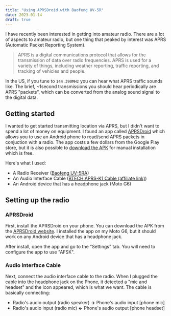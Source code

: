 ```yaml
---
title: "Using APRSDroid with Baofeng UV-5R"
date: 2023-01-14
draft: true
---
```


I have recently been interested in getting into amateur radio.  There are a lot of aspects to amateur radio, but one thing that peaked by interest was APRS (Automatic Packet Reporting System).  

> APRS is a digital communications protocol that allows for the transmission of data over radio frequencies.  APRS is used for a variety of things, including weather reporting, traffic reporting, and tracking of vehicles and people.

In the US, if you tune to `144.390MHz` you can hear what APRS traffic sounds like.  The brief, ~1second transmissions you should hear periodically are APRS "packets", which can be converted from the analog sound signal to the digital data.

## Getting started

I wanted to get started transmitting location via APRS, but I didn't want to spend a lot of money on equipment.  I found an app called [APRSDroid](https://github.com/ge0rg/aprsdroid) which allows you to use an Android phone to read/send APRS packets in conjuction with a radio.  The app costs a few dollars from the Google Play store, but it is also possible to [download the APK](https://aprsdroid.org/download/) for manual installation which is free.

Here's what I used:
 - A Radio Receiver ([Baofeng UV-5RA](https://amzn.to/3W9CrVu)) 
 - An Audio Interface Cable ([BTECH APRS-K1 Cable (affiliate link)](https://amzn.to/3GIFH4u))
 - An Android device that has a headphone jack (Moto G6)

## Setting up the radio

### APRSDroid
First, install the APRSDroid on your phone.  You can download the APK from the [APRSDroid website](https://aprsdroid.org/download/).  I installed the app on my Moto G6, but it should work on any Android device that has a headphone jack.

After install, open the app and go to the "Settings" tab.  You will need to configure the app to use "AFSK".

### Audio Interface Cable
Next, connect the audio interface cable to the radio.  When I plugged the cable into the headphone jack on the Phone, it detected a "mic and headset" and the icon appeared, which is what we want.  The cable is basically connecting:
  - Radio's audio output (radio speaker) **->** Phone's audio input [phone mic]
  - Radio's audio input (radio mic) **<-** Phone's audio output [phone headset]